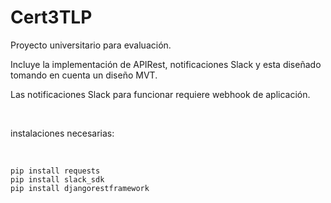 # Cert3TLP
<p>Proyecto universitario para evaluación.</p>
<p>Incluye la implementación de APIRest, notificaciones Slack y esta diseñado tomando en cuenta un diseño MVT.</p> 
<p>Las notificaciones Slack para funcionar requiere webhook de aplicación.</p> 
<br>
<p>instalaciones necesarias:</p><br>

```
pip install requests
pip install slack_sdk
pip install djangorestframework
```
